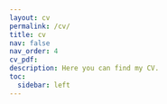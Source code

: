 ```yaml
---
layout: cv
permalink: /cv/
title: cv
nav: false
nav_order: 4
cv_pdf:
description: Here you can find my CV.
toc:
  sidebar: left
---
```

